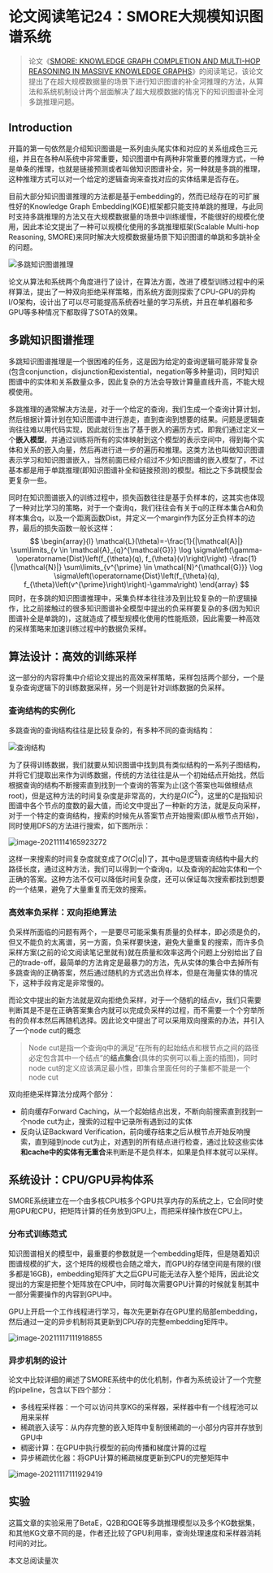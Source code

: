 # 论文阅读笔记24：SMORE大规模知识图谱系统

> 论文《[SMORE: KNOWLEDGE GRAPH COMPLETION AND MULTI-HOP REASONING IN MASSIVE KNOWLEDGE GRAPHS](https://arxiv.org/pdf/2110.14890v2.pdf)》的阅读笔记，该论文提出了在超大规模数据量的场景下进行知识图谱的补全河推理的方法，从算法和系统机制设计两个层面解决了超大规模数据的情况下的知识图谱补全河多跳推理问题。

## Introduction

开篇的第一句依然是介绍知识图谱是一系列由头尾实体和对应的关系组成色三元组，并且在各种AI系统中非常重要，知识图谱中有两种非常重要的推理方式，一种是单条的推理，也就是链接预测或者叫做知识图谱补全，另一种就是多跳的推理，这种推理方式可以对一个给定的逻辑查询来查找对应的实体结果是否存在。

目前大部分知识图谱推理的方法都是基于embedding的，然而已经存在的可扩展性好的Knowledge Graph Embedding(KGE)框架都只能支持单跳的推理，与此同时支持多跳推理的方法又在大规模数据量的场景中训练缓慢，不能很好的规模化使用，因此本论文提出了一种可以规模化使用的多跳推理框架(Scalable Multi-hop Reasoning, SMORE)来同时解决大规模数据量场景下知识图谱的单跳和多跳补全的问题。

![多跳知识图谱推理](static/image-20211114112459092.png)

论文从算法和系统两个角度进行了设计，在算法方面，改进了模型训练过程中的采样算法，提出了一种双向拒绝采样策略，而系统方面则探索了CPU-GPU的异构I/O架构，设计出了可以尽可能提高系统吞吐量的学习系统，并且在单机器和多GPU等多种情况下都取得了SOTA的效果。

## 多跳知识图谱推理

多跳知识图谱推理是一个很困难的任务，这是因为给定的查询逻辑可能非常复杂(包含conjunction，disjunction和existential，negation等多种量词)，同时知识图谱中的实体和关系数量众多，因此复杂的方法会导致计算量直线升高，不能大规模使用。

多跳推理的通常解决方法是，对于一个给定的查询，我们生成一个查询计算计划，然后根据计算计划在知识图谱中进行游走，直到查询到想要的结果。问题是逻辑查询往往难以用代码实现，因此就衍生出了基于嵌入的遍历方式，即我们通过定义一个**嵌入模型**，并通过训练将所有的实体映射到这个模型的表示空间中，得到每个实体和关系的嵌入向量，然后再进行进一步的遍历和推理。这类方法也叫做知识图谱表示学习和知识图谱嵌入，当然前面已经介绍过不少知识图谱的嵌入模型了，不过基本都是用于单跳推理(即知识图谱补全和链接预测)的模型。相比之下多跳模型会更复杂一些。

同时在知识图谱嵌入的训练过程中，损失函数往往是基于负样本的，这其实也体现了一种对比学习的策略，对于一个查询q，我们往往会有关于q的正样本集合A和负样本集合q，以及一个距离函数Dist，并定义一个margin作为区分正负样本的边界，最后的损失函数一般长这样：
$$
\begin{array}{l}
\mathcal{L}(\theta)=-\frac{1}{|\mathcal{A}|} \sum\limits_{v \in \mathcal{A}_{q}^{\mathcal{G}}} \log \sigma\left(\gamma-\operatorname{Dist}\left(f_{\theta}(q), f_{\theta}(v)\right)\right) -\frac{1}{|\mathcal{N}|} \sum\limits_{v^{\prime} \in \mathcal{N}^{\mathcal{G}}} \log \sigma\left(\operatorname{Dist}\left(f_{\theta}(q), f_{\theta}\left(v^{\prime}\right)\right)-\gamma\right)
\end{array}
$$
同时，在多跳的知识图谱推理中，采集负样本往往涉及到比较复杂的一阶逻辑操作，比之前接触过的很多知识图谱补全模型中提出的负采样要复杂的多(因为知识图谱补全是单跳的)，这就造成了模型规模化使用的性能瓶颈，因此需要一种高效的采样策略来加速训练过程中的数据负采样。

## 算法设计：高效的训练采样

这一部分的内容将集中介绍论文提出的高效采样策略，采样包括两个部分，一个是复杂查询逻辑下的训练数据采样，另一个则是针对训练数据的负采样。

### 查询结构的实例化

多跳查询的查询结构往往是比较复杂的，有多种不同的查询结构：

![查询结构](static/image-20211114164041351.png)

为了获得训练数据，我们就要从知识图谱中找到具有类似结构的一系列子图结构，并将它们提取出来作为训练数据，传统的方法往往是从一个初始结点开始找，然后根据查询的结构不断搜索直到找到一个查询的答案为止(这个答案也叫做根结点root)，但是这种方法的时间复杂度是非常高的，大约是$\Omega(C^2)$，这里的C是指知识图谱中各个节点的度数的最大值，而论文中提出了一种新的方法，就是反向采样，对于一个特定的查询结构，搜索的时候先从答案节点开始搜索(即从根节点开始)，同时使用DFS的方法进行搜索，如下图所示：

![image-20211114165923272](static/image-20211114165923272.png)

这样一来搜索的时间复杂度就变成了$O(C|q|)$了，其中q是逻辑查询结构中最大的路径长度，通过这种方法，我们可以得到一个查询q，以及查询的起始实体和一个正确的答案。这种方法不仅可以降低时间复杂度，还可以保证每次搜索都找到想要的一个结果，避免了大量重复而无效的搜索。

### 高效率负采样：双向拒绝算法

负采样所面临的问题有两个，一是要尽可能采集有质量的负样本，即必须是负的，但又不能负的太离谱，另一方面，负采样要快速，避免大量重复的搜索，而许多负采样方案(之前的论文阅读笔记里就有)就在质量和效率这两个问题上分别给出了自己的trade-off，最简单的方法肯定是最暴力的方法，先从实体的集合中去掉所有多跳查询的正确答案，然后通过随机的方式选出负样本，但是在海量实体的情况下，这种手段肯定是非常慢的。

而论文中提出的新方法就是双向拒绝负采样，对于一个随机的结点v，我们只需要判断其是不是在正确答案集合内就可以完成负采样的过程，而不需要一个个穷举所有的负样本然后再随机选择。因此论文中提出了可以采用双向搜索的办法，并引入了一个node cut的概念

> Node cut是指一个查询q中的满足“在所有的起始结点和根节点之间的路径必定包含其中一个结点”的**结点集合**(具体的实例可以看上面的插图)，同时node cut的定义应该满足最小性，即集合里面任何的子集都不能是一个node cut

双向拒绝采样算法分成两个部分：

- 前向缓存Forward Caching，从一个起始结点出发，不断向前搜索直到找到一个node cut为止，搜索的过程中记录所有遇到过的实体
- 反向认证Backward Verification，前向缓存结束之后从根节点开始反响搜索，直到碰到node cut为止，对遇到的所有结点进行检查，通过比较这些实体**和cache中的实体有无重合**来判断是不是负样本，如果是负样本就可以采样。



## 系统设计：CPU/GPU异构体系

SMORE系统建立在一个由多核CPU核多个GPU共享内存的系统之上，它会同时使用GPU和CPU，把矩阵计算的任务放到GPU上，而把采样操作放在CPU上。

### 分布式训练范式

知识图谱相关的模型中，最重要的参数就是一个embedding矩阵，但是随着知识图谱规模的扩大，这个矩阵的规模也会随之增大，而GPU的存储空间是有限的(很多都是16GB)，embedding矩阵扩大之后GPU可能无法存入整个矩阵，因此论文提出的方案是把整个矩阵放在CPU中，同时每次需要GPU计算的时候就复制其中一部分需要操作的内容到GPU中。

GPU上开启一个工作线程进行学习，每次先更新存在GPU里的局部embedding，然后通过一定的异步机制将其更新到CPU存的完整embedding矩阵中。

![image-20211117111918855](static/image-20211117111918855.png)

### 异步机制的设计

论文中比较详细的阐述了SMORE系统中的优化机制，作者为系统设计了一个完整的pipeline，包含以下四个部分：

- 多线程采样器：一个可以访问共享KG的采样器，采样器中有一个线程池可以用来采样
- 稀疏嵌入读写：从内存完整的嵌入矩阵中复制很稀疏的一小部分内容并存放到GPU中
- 稠密计算：在GPU中执行模型的前向传播和梯度计算的过程
- 异步稀疏优化器：将GPU计算的稀疏梯度更新到CPU的完整矩阵中

![image-20211117111929419](static/image-20211117111929419.png)

## 实验

这篇文章的实验采用了BetaE，Q2B和GQE等多跳推理模型以及多个KG数据集，和其他KG文章不同的是，作者还比较了GPU利用率，查询处理速度和采样器消耗时间的对比。

<span id=busuanzi_container_page_pv>本文总阅读量<span id=busuanzi_value_page_pv></span>次</span>

